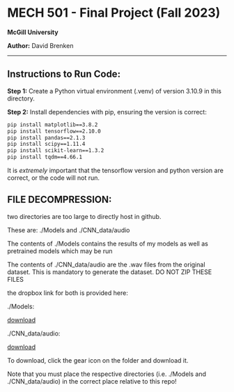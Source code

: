 # MECH 501 - Final Project (Fall 2023)
**McGill University**

**Author:** David Brenken

---

## Instructions to Run Code:

**Step 1:** Create a Python virtual environment (.venv) of version 3.10.9 in this directory.

**Step 2:** Install dependencies with pip, ensuring the version is correct:

```bash
pip install matplotlib==3.8.2
pip install tensorflow==2.10.0
pip install pandas==2.1.3
pip install scipy==1.11.4
pip install scikit-learn==1.3.2
pip install tqdm==4.66.1

```
It is *extremely* important that the tensorflow version and python version are correct, or the code will not run.

## FILE DECOMPRESSION:

two directories are too large to directly host in github.

These are: ./Models and ./CNN_data/audio

The contents of ./Models contains the results of my models as well as pretrained models which may be run

The contents of ./CNN_data/audio are the .wav files from the original dataset. This is mandatory to generate the dataset. DO NOT ZIP THESE FILES

the dropbox link for both is provided here:

./Models:

[download](https://www.dropbox.com/scl/fo/9ieqmqbzw91mu1q8lgtc6/h?rlkey=lx46o0stmsx4a8xq3b2oj2vtb&dl=0)

./CNN_data/audio:

[download](https://www.dropbox.com/scl/fo/9syy1qbgq2054eweib8a6/h?rlkey=4jas67t08rbid62a4lygxq0u5&dl=0)

To download, click the gear icon on the folder and download it.


Note that you must place the respective directories (i.e. ./Models and ./CNN_data/audio) in the correct place relative to this repo!
